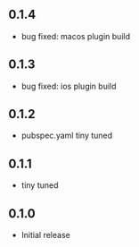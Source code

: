 ## 0.1.4
- bug fixed: macos plugin build

## 0.1.3
- bug fixed: ios plugin build

## 0.1.2
- pubspec.yaml tiny tuned

## 0.1.1
- tiny tuned

## 0.1.0
- Initial release
